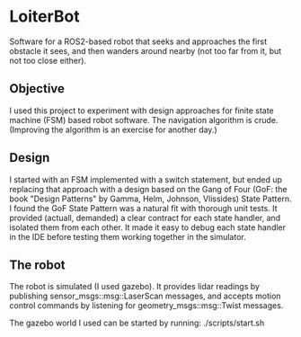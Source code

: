 # LoiterBot

Software for a ROS2-based robot that seeks and approaches the first obstacle it sees, and then wanders around nearby (not too far from it, but not too close either).

## Objective

I used this project to experiment with design approaches for finite state machine (FSM) based robot software. The navigation algorithm is crude. (Improving the algorithm is an exercise for another day.)

## Design

I started with an FSM implemented with a switch statement, but ended up replacing that approach with a design based on the Gang of Four (GoF: the book "Design Patterns" by Gamma, Helm, Johnson, Vlissides) State Pattern. I found the GoF State Pattern was a natural fit with thorough unit tests. It provided (actuall, demanded) a clear contract for each state handler, and isolated them from each other. It made it easy to debug each state handler in the IDE before testing them working together in the simulator.

## The robot

The robot is simulated (I used gazebo). It provides lidar readings by publishing sensor_msgs::msg::LaserScan messages, and accepts motion control commands by listening for geometry_msgs::msg::Twist messages.

The gazebo world I used can be started by running:
./scripts/start.sh
